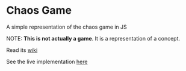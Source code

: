 # Chaos Game

A simple representation of the chaos game in JS

NOTE: **This is not actually a game**. It is a representation of a concept.

Read its [wiki](https://en.wikipedia.org/wiki/Chaos_game)

See the live implementation [here](https://kaustubhd.github.io/Chaos-Game)
